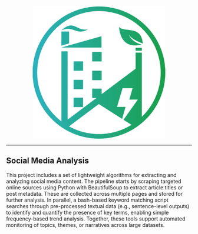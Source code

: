 <p align="center">
  <img width="360" src="https://github.com/WINTER-project-eu/WINTER_EU_Database/blob/main/WINTER.png">

</p>

***

## Social Media Analysis

This project includes a set of lightweight algorithms for extracting and analyzing social media content. The pipeline starts by scraping targeted online sources using Python with BeautifulSoup to extract article titles or post metadata. These are collected across multiple pages and stored for further analysis. In parallel, a bash-based keyword matching script searches through pre-processed textual data (e.g., sentence-level outputs) to identify and quantify the presence of key terms, enabling simple frequency-based trend analysis. Together, these tools support automated monitoring of topics, themes, or narratives across large datasets.
